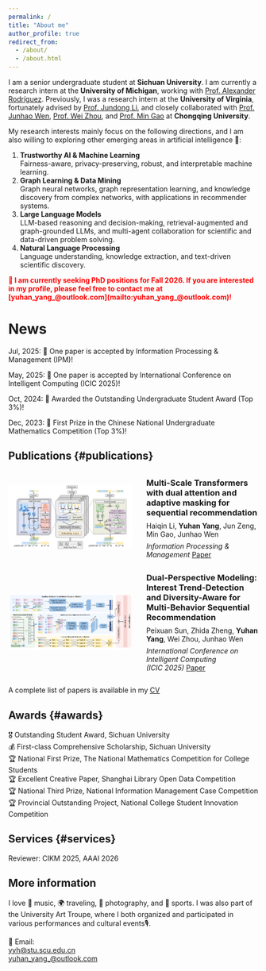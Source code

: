 ```yaml
---
permalink: /
title: "About me"
author_profile: true
redirect_from: 
  - /about/
  - /about.html
---
```


I am a senior undergraduate student at **Sichuan University**. I am currently a research intern at the **University of Michigan**, working with [Prof. Alexander Rodríguez](https://alrodri.engin.umich.edu/). Previously, I was a research intern at the **University of Virginia**, fortunately advised by [Prof. Jundong Li](https://jundongli.github.io/), and closely collaborated with [Prof. Junhao Wen](http://www.cse.cqu.edu.cn/info/2095/3491.htm), [Prof. Wei Zhou](http://www.cse.cqu.edu.cn/info/2096/5097.htm), and [Prof. Min Gao](http://www.cse.cqu.edu.cn/info/2095/7111.htm) at **Chongqing University**.


My research interests mainly focus on the following directions, and I am also willing to exploring other emerging areas in artificial intelligence 🙌:
1. **Trustworthy AI & Machine Learning**  
Fairness-aware, privacy-preserving, robust, and interpretable machine learning.
2. **Graph Learning & Data Mining**  
Graph neural networks, graph representation learning, and knowledge discovery from complex networks, with applications in recommender systems.
3. **Large Language Models**  
LLM-based reasoning and decision-making, retrieval-augmented and graph-grounded LLMs, and multi-agent collaboration for scientific and data-driven problem solving.
4. **Natural Language Processing**  
Language understanding, knowledge extraction, and text-driven scientific discovery.


<span style="color:red; font-weight:bold;">
🚀 I am currently seeking PhD positions for Fall 2026. If you are interested in my profile, please feel free to contact me at [yuhan_yang_@outlook.com](mailto:yuhan_yang_@outlook.com)!
</span>

News
======
Jul, 2025: 🎉 One paper is accepted by Information Processing & Management (IPM)!

May, 2025: 🎉 One paper is accepted by International Conference on Intelligent Computing (ICIC 2025)!

Oct, 2024: 🎉 Awarded the Outstanding Undergraduate Student Award (Top 3%)!

Dec, 2023: 🥇 First Prize in the Chinese National Undergraduate Mathematics Competition (Top 3%)!

## Publications {#publications}
<div style="display: flex; align-items: center; gap: 2em; max-width: 900px; margin: 0 auto; padding: 1em 0;">
  <div style="flex-shrink: 0; width: 250px;">
    <img src="images/ipm.png" alt="IPM Paper" style="width: 100%; height: auto; object-fit: cover; border-radius: 5px;">
  </div>
  <div style="flex-grow: 1; text-align: left;">
    <h3 style="margin-top: 0; margin-bottom: 0.5em;"><strong>Multi-Scale Transformers with dual attention and adaptive masking for sequential recommendation</strong></h3>
    <p style="margin: 0;">
      Haiqin Li, <strong>Yuhan Yang</strong>, Jun Zeng, Min Gao, Junhao Wen
    </p>
    <p style="margin: 0.5em 0 0;">
      <em>Information Processing & Management</em> <a href="_pages/ScaleRec.pdf">Paper</a>
    </p>
  </div>
</div>

<div style="display: flex; align-items: center; gap: 2em; max-width: 900px; margin: 0 auto; padding: 1em 0;">
  <div style="flex-shrink: 0; width: 250px;">
    <img src="images/ICIC.png" alt="ICIC Paper" style="width: 100%; height: auto; object-fit: cover; border-radius: 5px;">
  </div>
  <div style="flex-grow: 1; text-align: left;">
    <h3 style="margin-top: 0; margin-bottom: 0.5em;"><strong>Dual-Perspective Modeling: Interest Trend-Detection and 
Diversity-Aware for Multi-Behavior Sequential Recommendation</strong></h3>
    <p style="margin: 0;">
      Peixuan Sun, Zhida Zheng, <strong>Yuhan Yang</strong>, Wei Zhou, Junhao Wen
    </p>
    <p style="margin: 0.5em 0 0;">
      <em>International Conference on Intelligent Computing</em><br>
      <em>(ICIC 2025)</em> <a href="_pages/ICIC2025.pdf">Paper</a>
    </p>
  </div>
</div>

A complete list of papers is available in my [CV](/assets/CV_YuhanYang.pdf)



## Awards {#awards}
🎖 Outstanding Student Award, Sichuan University  
💰 First-class Comprehensive Scholarship, Sichuan University  
🏆 National First Prize, The National Mathematics Competition for College Students  
🏆 Excellent Creative Paper, Shanghai Library Open Data Competition  
🏆 National Third Prize, National Information Management Case Competition  
🏆 Provincial Outstanding Project, National College Student Innovation Competition  


## Services {#services}
Reviewer: CIKM 2025, AAAI 2026


## More information
I love 🎵 music, 🌍 traveling, 📸 photography, and 🏸 sports. I was also part of the University Art Troupe, where I both organized and participated in various performances and cultural events🎙️.

📧 Email:  
[yyh@stu.scu.edu.cn](mailto:yyh@stu.scu.edu.cn)  
[yuhan_yang_@outlook.com](mailto:yuhan_yang_@outlook.com)



